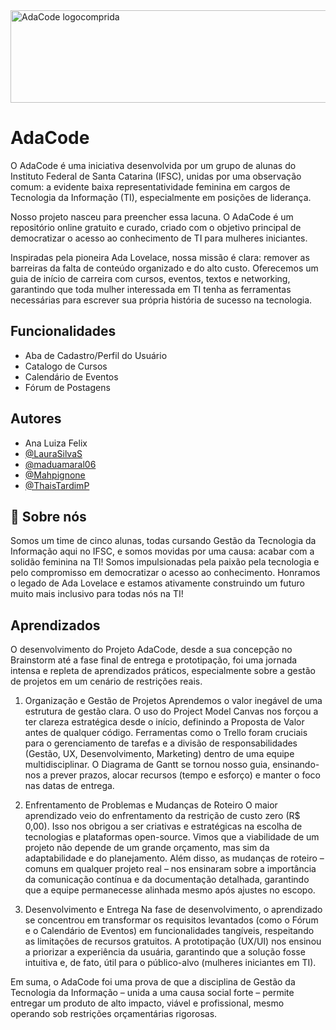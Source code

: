 
<img width="534" height="148" alt="AdaCode logocomprida" src="https://github.com/user-attachments/assets/5d36e09f-2af2-4e4d-aac6-b1e1877cc747" />

# AdaCode

O AdaCode é uma iniciativa desenvolvida por um grupo de alunas do Instituto Federal de Santa Catarina (IFSC), unidas por uma observação comum: a evidente baixa representatividade feminina em cargos de Tecnologia da Informação (TI), especialmente em posições de liderança.

Nosso projeto nasceu para preencher essa lacuna. O AdaCode é um repositório online gratuito e curado, criado com o objetivo principal de democratizar o acesso ao conhecimento de TI para mulheres iniciantes.

Inspiradas pela pioneira Ada Lovelace, nossa missão é clara: remover as barreiras da falta de conteúdo organizado e do alto custo. Oferecemos um guia de início de carreira com cursos, eventos, textos e networking, garantindo que toda mulher interessada em TI tenha as ferramentas necessárias para escrever sua própria história de sucesso na tecnologia.


## Funcionalidades

- Aba de Cadastro/Perfil do Usuário
- Catalogo de Cursos
- Calendário de Eventos
- Fórum de Postagens


## Autores

- Ana Luiza Felix
- [@LauraSilvaS](https://github.com/LauraSilvaS)
- [@maduamaral06](https://www.github.com/maduamaral06)
- [@Mahpignone](https://github.com/Mahpignone)
- [@ThaisTardimP](https://github.com/ThaisTardimP)
  
## 🚀 Sobre nós

Somos um time de cinco alunas, todas cursando Gestão da Tecnologia da Informação aqui no IFSC, e somos movidas por uma causa: acabar com a solidão feminina na TI!
Somos impulsionadas pela paixão pela tecnologia e pelo compromisso em democratizar o acesso ao conhecimento. Honramos o legado de Ada Lovelace e estamos ativamente construindo um futuro muito mais inclusivo para todas nós na TI!

## Aprendizados

O desenvolvimento do Projeto AdaCode, desde a sua concepção no Brainstorm até a fase final de entrega e prototipação, foi uma jornada intensa e repleta de aprendizados práticos, especialmente sobre a gestão de projetos em um cenário de restrições reais.

1. Organização e Gestão de Projetos
Aprendemos o valor inegável de uma estrutura de gestão clara. O uso do Project Model Canvas nos forçou a ter clareza estratégica desde o início, definindo a Proposta de Valor antes de qualquer código. Ferramentas como o Trello foram cruciais para o gerenciamento de tarefas e a divisão de responsabilidades (Gestão, UX, Desenvolvimento, Marketing) dentro de uma equipe multidisciplinar. O Diagrama de Gantt se tornou nosso guia, ensinando-nos a prever prazos, alocar recursos (tempo e esforço) e manter o foco nas datas de entrega.

2. Enfrentamento de Problemas e Mudanças de Roteiro
O maior aprendizado veio do enfrentamento da restrição de custo zero (R$ 0,00). Isso nos obrigou a ser criativas e estratégicas na escolha de tecnologias e plataformas open-source. Vimos que a viabilidade de um projeto não depende de um grande orçamento, mas sim da adaptabilidade e do planejamento. Além disso, as mudanças de roteiro – comuns em qualquer projeto real – nos ensinaram sobre a importância da comunicação contínua e da documentação detalhada, garantindo que a equipe permanecesse alinhada mesmo após ajustes no escopo.

3. Desenvolvimento e Entrega
Na fase de desenvolvimento, o aprendizado se concentrou em transformar os requisitos levantados (como o Fórum e o Calendário de Eventos) em funcionalidades tangíveis, respeitando as limitações de recursos gratuitos. A prototipação (UX/UI) nos ensinou a priorizar a experiência da usuária, garantindo que a solução fosse intuitiva e, de fato, útil para o público-alvo (mulheres iniciantes em TI).

Em suma, o AdaCode foi uma prova de que a disciplina de Gestão da Tecnologia da Informação – unida a uma causa social forte – permite entregar um produto de alto impacto, viável e profissional, mesmo operando sob restrições orçamentárias rigorosas.

